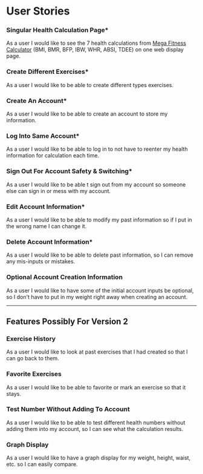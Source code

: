 # User Stories

### Singular Health Calculation Page*
As a user I would like to see the 7 health calculations from
[Mega Fitness Calculator](https://rapidapi.com/bejjaothmane/api/mega-fitness-calculator1/)
(BMI, BMR, BFP, IBW, WHR, ABSI, TDEE) on one web display page.

### Create Different Exercises*
As a user I would like to be able to create different types exercises.

### Create An Account*
As a user I would like to be able to create an account to store my information.

### Log Into Same Account*
As a user I would like to be able to log in to not have to reenter my health information 
for calculation each time.

### Sign Out For Account Safety & Switching*
As a user I would like to be able t sign out from my account so someone else can sign in 
or mess with my account.

### Edit Account Information*
As a user I would like to be able to modify my past information so if I put in the wrong 
name I can change it.

### Delete Account Information*
As a user I would like to be able to delete past information, so I can remove any mis-inputs or mistakes.

### Optional Account Creation Information
As a user I would like to have some of the initial account inputs be optional, so I don't have to put in my weight right away when creating an account.

---
## Features Possibly For Version 2
### Exercise History
As a user I would like to look at past exercises that I had created so that I can go back to them.

### Favorite Exercises
As a user I would like to be able to favorite or mark an exercise so that it stays.

### Test Number Without Adding To Account
As a user I would like to be able to test different health numbers without adding them into my account, 
so I can see what the calculation results.

### Graph Display
As a user I would like to have a graph display for my weight, height, waist, etc. so I can easily compare.